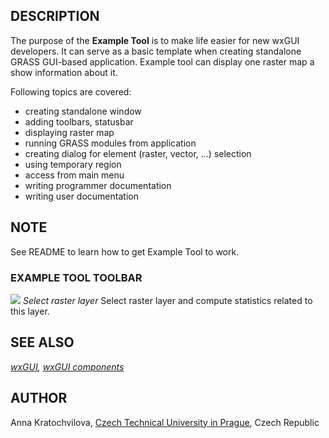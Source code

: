 

## DESCRIPTION

The purpose of the **Example Tool** is to make life easier
for new wxGUI developers. It can serve as a basic template when
creating standalone GRASS GUI-based application. Example tool
can display one raster map a show information about it.

Following topics are covered:

* creating standalone window
* adding toolbars, statusbar
* displaying raster map
* running GRASS modules from application
* creating dialog for element (raster, vector, ...) selection
* using temporary region
* access from main menu
* writing programmer documentation
* writing user documentation


## NOTE

See README to learn how to get Example Tool to work.

### EXAMPLE TOOL TOOLBAR

![](icons/layer-raster-add.png)
*Select raster layer*
Select raster layer and compute statistics related to this layer.

## SEE ALSO

*[wxGUI](wxGUI.html),
[wxGUI components](wxGUI.components.html)*

## AUTHOR

Anna Kratochvilova,
[Czech Technical University in Prague](https://www.cvut.cz), Czech Republic
